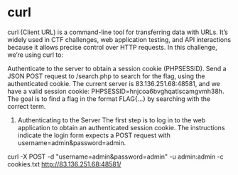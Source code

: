 # curl

curl (Client URL) is a command-line tool for transferring data with URLs. It’s widely used in CTF challenges, web application testing, and API interactions because it allows precise control over HTTP requests. In this challenge, we’re using curl to:

Authenticate to the server to obtain a session cookie (PHPSESSID).
Send a JSON POST request to /search.php to search for the flag, using the authenticated cookie.
The current server is 83.136.251.68:48581, and we have a valid session cookie: PHPSESSID=hnjcoa6bvghqatlscamgvmh38h. The goal is to find a flag in the format FLAG{...} by searching with the correct term.

1. Authenticating to the Server
The first step is to log in to the web application to obtain an authenticated session cookie. The instructions indicate the login form expects a POST request with username=admin&password=admin.

curl -X POST -d "username=admin&password=admin" -u admin:admin -c cookies.txt http://83.136.251.68:48581/
